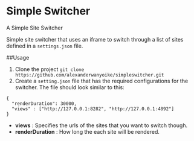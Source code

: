 # Simple Switcher
A Simple Site Switcher

Simple site switcher that uses an  iframe to switch through a list of sites defined in a `settings.json` file.

##Usage
1. Clone the project `git clone https://github.com/alexanderwanyoike/simpleswitcher.git`
2. Create a `setting.json` file that has the required configurations for the switcher. The file should look similar to this:
```
{
  "renderDuration": 30000,
  "views" : ["http://127.0.0.1:8282", "http://127.0.0.1:4892"] 
}
```
* **views** : Specifies the urls of the sites that you want to switch though.
* **renderDuration** : How long the each site will be rendered.



